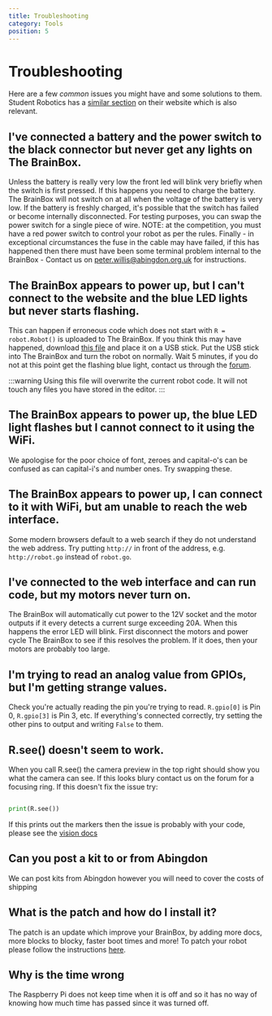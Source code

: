 ```yaml
---
title: Troubleshooting
category: Tools
position: 5
---
```

# Troubleshooting

Here are a few *common* issues you might have and some solutions to them. Student Robotics has a [similar section](https://studentrobotics.org/docs/troubleshooting/) on their website which is also relevant.

## I've connected a battery and the power switch to the black connector but never get any lights on The BrainBox.

Unless the battery is really very low the front led will blink very briefly when the switch is first pressed. If this happens you need to charge the battery. The BrainBox will not switch on at all when the voltage of the battery is very low. If the battery is freshly charged, it's possible that the switch has failed or become internally disconnected. For testing purposes, you can swap the power switch for a single piece of wire. NOTE: at the competition, you must have a red power switch to control your robot as per the rules. Finally - in exceptional circumstances the fuse in the cable may have failed, if this has happened then there must have been some terminal problem internal to the BrainBox - Contact us on peter.willis@abingdon.org.uk for instructions.

## The BrainBox appears to power up, but I can't connect to the website and the blue LED lights but never starts flashing.

This can happen if erroneous code which does not start with `R = robot.Robot()` is uploaded to The BrainBox. If you think this may have happened, download [this file](/docs/main.py) and place it on a USB stick. Put the USB stick into The BrainBox and turn the robot on normally. Wait 5 minutes, if you do not at this point get the flashing blue light, contact us through the [forum](/forum).

:::warning
Using this file will overwrite the current robot code. It will not touch any files you have stored in the editor.
:::

## The BrainBox appears to power up, the blue LED light flashes but I cannot connect to it using the WiFi.

We apologise for the poor choice of font, zeroes and capital-o's can be confused as can capital-i's and number ones. Try swapping these.

## The BrainBox appears to power up, I can connect to it with WiFi, but am unable to reach the web interface.

Some modern browsers default to a web search if they do not understand the web address. Try putting `http://` in front of the address, e.g. `http://robot.go`  instead of `robot.go`.

## I've connected to the web interface and can run code, but my motors never turn on.

The BrainBox will automatically cut power to the 12V socket and the motor outputs if it every detects a current surge exceeding 20A. When this happens the error LED will blink. First disconnect the motors and power cycle The BrainBox to see if this resolves the problem. If it does, then your motors are probably too large.

## I'm trying to read an analog value from GPIOs, but I'm getting strange values.

Check  you're actually reading the pin you're trying to read. `R.gpio[0]` is Pin 0, `R.gpio[3]` is Pin 3, etc. If everything's connected correctly, try setting the other pins to output and writing `False` to them.

## R.see() doesn't seem to work.

When you call R.see() the camera preview in the top right should show you what the camera can see. If this looks blury contact us on the forum for a focusing ring. If this doesn't fix the issue try:
```py

print(R.see())

```
If this prints out the markers then the issue is probably with your code, please see the [vision docs](/docs/vision.html)


## Can you post a kit to or from Abingdon

We can post kits from Abingdon however you will need to cover the costs of shipping

## What is the patch and how do I install it?

The patch is an update which improve your BrainBox, by adding more docs, more blocks to blocky, faster boot times and more! To patch your robot please follow the instructions [here](/docs/patching-the-robot.html).

## Why is the time wrong

The Raspberry Pi does not keep time when it is off and so it has no way of knowing how much time has passed since it was turned off.

